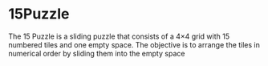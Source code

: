 # 15Puzzle
The 15 Puzzle is a sliding puzzle that consists of a 4×4 grid with 15 numbered tiles and one empty space. The objective is to arrange the tiles in numerical order by sliding them into the empty space
